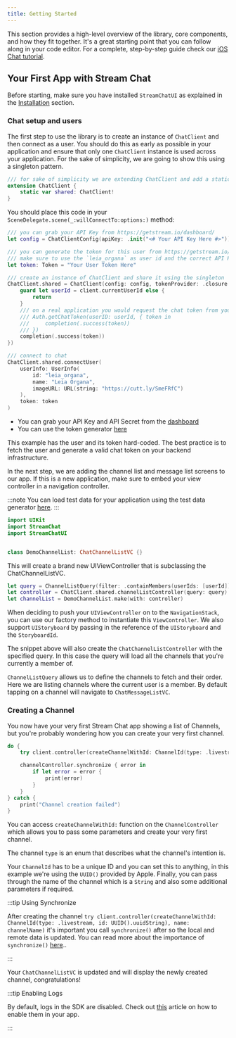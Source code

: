 ```yaml
---
title: Getting Started
---
```


This section provides a high-level overview of the library, core components, and how they fit together. It's a great starting point that you can follow along in your code editor. For a complete, step-by-step guide check our [iOS Chat tutorial](/tutorials/ios-chat/).

## Your First App with Stream Chat

Before starting, make sure you have installed `StreamChatUI` as explained in the [Installation](./overview.md#installation) section.

### Chat setup and users

The first step to use the library is to create an instance of `ChatClient` and then connect as a user. You should do this as early as possible in your application and ensure that only one
`ChatClient` instance is used across your application. For the sake of simplicity, we are going to show this using a singleton pattern.

```swift
/// for sake of simplicity we are extending ChatClient and add a static var `shared`
extension ChatClient {
    static var shared: ChatClient!
}
```

You should place this code in your `SceneDelegate.scene(_:willConnectTo:options:)` method:

```swift
/// you can grab your API Key from https://getstream.io/dashboard/
let config = ChatClientConfig(apiKey: .init("<# Your API Key Here #>"))

/// you can generate the token for this user from https://getstream.io/chat/docs/ios-swift/token_generator/?language=swift
/// make sure to use the `leia_organa` as user id and the correct API Key Secret
let token: Token = "Your User Token Here"

/// create an instance of ChatClient and share it using the singleton
ChatClient.shared = ChatClient(config: config, tokenProvider: .closure { client, completion in
    guard let userId = client.currentUserId else {
        return
    }
    /// on a real application you would request the chat token from your backend API
    /// Auth.getChatToken(userID: userId, { token in
    ///     completion(.success(token))
    /// })
    completion(.success(token))
})

/// connect to chat
ChatClient.shared.connectUser(
    userInfo: UserInfo(
        id: "leia_organa",
        name: "Leia Organa",
        imageURL: URL(string: "https://cutt.ly/SmeFRfC")
    ),
    token: token
)
```

- You can grab your API Key and API Secret from the [dashboard](https://getstream.io/dashboard/)
- You can use the token generator [here](https://getstream.io/chat/docs/ios-swift/token_generator/?language=swift)

This example has the user and its token hard-coded. The best practice is to fetch the user and generate a valid chat token on your backend infrastructure.

In the next step, we are adding the channel list and message list screens to our app. If this is a new application, make sure to embed your view controller in a navigation controller.

:::note
You can load test data for your application using the test data generator [here](https://generator.getstream.io/).
:::

```swift
import UIKit
import StreamChat
import StreamChatUI


class DemoChannelList: ChatChannelListVC {}
```

This will create a brand new UIViewController that is subclassing the ChatChannelListVC.

```swift
let query = ChannelListQuery(filter: .containMembers(userIds: [userId]))
let controller = ChatClient.shared.channelListController(query: query)
let channelList = DemoChannelList.make(with: controller)
```

When deciding to push your `UIViewController` on to the `NavigationStack`, you can use our factory method to instantiate this `ViewController`. We also support `UIStoryboard` by passing in the reference of the `UIStoryboard` and the `StoryboardId`.

The snippet above will also create the `ChatChannelListController` with the specified query. In this case the query will load all the channels that you're currently a member of.

`ChannelListQuery` allows us to define the channels to fetch and their order. Here we are listing channels where the current user is a member. By default tapping on a channel will navigate to `ChatMessageListVC`.

### Creating a Channel

You now have your very first Stream Chat app showing a list of Channels, but you're probably wondering how you can create your very first channel.

```swift
do {
    try client.controller(createChannelWithId: ChannelId(type: .livestream, id: UUID().uuidString), name: channelName)

    channelController.synchronize { error in
        if let error = error {
            print(error)
        }
    }
} catch {
    print("Channel creation failed")
}
```

You can access `createChannelWithId:` function on the `ChannelController` which allows you to pass some parameters and create your very first channel.

The channel `type` is an enum that describes what the channel's intention is.

Your `ChannelId` has to be a unique ID and you can set this to anything, in this example we're using the `UUID()` provided by Apple. Finally, you can pass through the name of the channel which is a `String` and also some additional parameters if required.

:::tip Using Synchronize

After creating the channel `try client.controller(createChannelWithId: ChannelId(type: .livestream, id: UUID().uuidString), name: channelName)` it's important you call `synchronize()` after so the local and remote data is updated. You can read more about the importance of `synchronize()` [here](../../guides/importance-of-synchronize)..

:::

Your `ChatChannelListVC` is updated and will display the newly created channel, congratulations!

:::tip Enabling Logs

By default, logs in the SDK are disabled. Check out [this](../../basics/logs) article on how to enable them in your app.

:::
